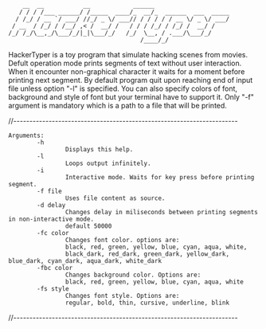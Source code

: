 ```
    __  __           __            ______                     
   / / / /___ ______/ /_____  ____/_  __/_  ______  ___  _____
  / /_/ / __ `/ ___/ //_/ _ \/ ___// / / / / / __ \/ _ \/ ___/
 / __  / /_/ / /__/ ,< /  __/ /   / / / /_/ / /_/ /  __/ /    
/_/ /_/\__,_/\___/_/|_|\___/_/   /_/  \__, / .___/\___/_/     
                                     /____/_/                 
```

HackerTyper is a toy program that simulate hacking scenes from movies.
Defult operation mode prints segments of text without user interaction.
When it encounter non-graphical character it waits for a moment before
printing next segment. By default program quit upon reaching end of input
file unless option "-l" is specified. You can also specify colors of font,
background and style of font but your terminal have to support it.
Only "-f" argument is mandatory which is a path to a file that will be
printed.

//----------------------------------------------------------------------
```
Arguments:
        -h
                Displays this help.
        -l
                Loops output infinitely.
        -i
                Interactive mode. Waits for key press before printing segment.
        -f file
                Uses file content as source.
        -d delay
                Changes delay in miliseconds between printing segments in non-interactive mode.
                default 50000
        -fc color
                Changes font color. options are:
                black, red, green, yellow, blue, cyan, aqua, white,
                black_dark, red_dark, green_dark, yellow_dark, blue_dark, cyan_dark, aqua_dark, white_dark
        -fbc color
                Changes background color. Options are:
                black, red, green, yellow, blue, cyan, aqua, white
        -fs style
                Changes font style. Options are:
                regular, bold, thin, cursive, underline, blink
```
//----------------------------------------------------------------------
